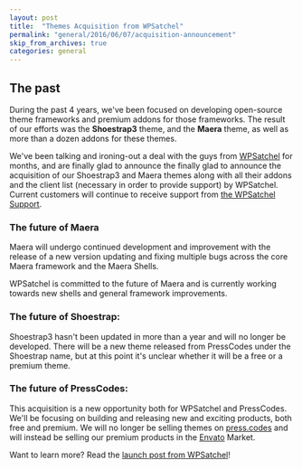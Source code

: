 ```yaml
---
layout: post
title:  "Themes Acquisition from WPSatchel"
permalink: "general/2016/06/07/acquisition-announcement"
skip_from_archives: true
categories: general
---
```


## The past

During the past 4 years, we've been focused on developing open-source theme frameworks and premium addons for those frameworks. The result of our efforts was the **Shoestrap3** theme, and the **Maera** theme, as well as more than a dozen addons for these themes.

We've been talking and ironing-out a deal with the guys from [WPSatchel](https://wpsatchel.com/) for months, and are finally glad to announce the finally glad to announce the acquisition of our Shoestrap3 and Maera themes along with all their addons and the client list (necessary in order to provide support) by WPSatchel. Current customers will continue to receive support from [the WPSatchel Support](https://wpsatchel.com/support/).

### The future of Maera

Maera will undergo continued development and improvement with the release of a new version updating and fixing multiple bugs across the core Maera framework and the Maera Shells.

WPSatchel is committed to the future of Maera and is currently working towards new shells and general framework improvements.

### The future of Shoestrap:

Shoestrap3 hasn't been updated in more than a year and will no longer be developed.
There will be a new theme released from PressCodes under the Shoestrap name, but at this point it's unclear whether it will be a free or a premium theme.

### The future of PressCodes:

This acquisition is a new opportunity both for WPSatchel and PressCodes. We'll be focusing on building and releasing new and exciting products, both free and premium.
We will no longer be selling themes on [press.codes](https://press.codes/) and will instead be selling our premium products in the [Envato](https://envato.com/) Market.

Want to learn more? Read the [launch post from WPSatchel](https://wpsatchel.com/wpsatchel-launch-post/)!
